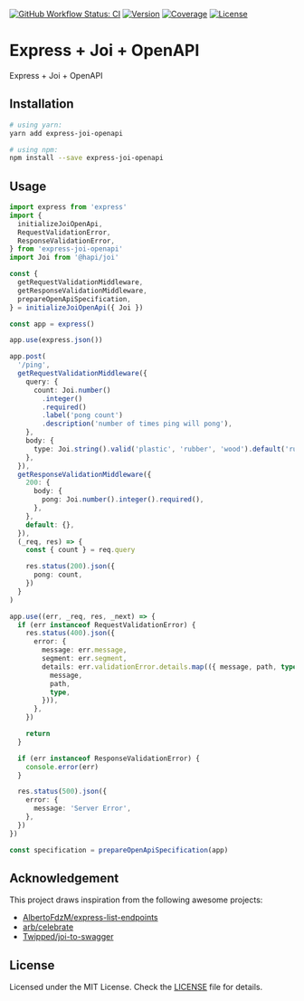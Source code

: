 [![GitHub Workflow Status: CI](https://img.shields.io/github/workflow/status/MunifTanjim/express-joi-openapi/CI?label=CI&style=for-the-badge)](https://github.com/MunifTanjim/express-joi-openapi/actions?query=workflow%3ACI)
[![Version](https://img.shields.io/npm/v/express-joi-openapi?style=for-the-badge)](https://npmjs.org/package/express-joi-openapi)
[![Coverage](https://img.shields.io/codecov/c/gh/MunifTanjim/express-joi-openapi?style=for-the-badge)](https://codecov.io/gh/MunifTanjim/express-joi-openapi)
[![License](https://img.shields.io/github/license/MunifTanjim/express-joi-openapi?style=for-the-badge)](https://github.com/MunifTanjim/express-joi-openapi/blob/main/LICENSE)

# Express + Joi + OpenAPI

Express + Joi + OpenAPI

## Installation

```sh
# using yarn:
yarn add express-joi-openapi

# using npm:
npm install --save express-joi-openapi
```

## Usage

```ts
import express from 'express'
import {
  initializeJoiOpenApi,
  RequestValidationError,
  ResponseValidationError,
} from 'express-joi-openapi'
import Joi from '@hapi/joi'

const {
  getRequestValidationMiddleware,
  getResponseValidationMiddleware,
  prepareOpenApiSpecification,
} = initializeJoiOpenApi({ Joi })

const app = express()

app.use(express.json())

app.post(
  '/ping',
  getRequestValidationMiddleware({
    query: {
      count: Joi.number()
        .integer()
        .required()
        .label('pong count')
        .description('number of times ping will pong'),
    },
    body: {
      type: Joi.string().valid('plastic', 'rubber', 'wood').default('rubber'),
    },
  }),
  getResponseValidationMiddleware({
    200: {
      body: {
        pong: Joi.number().integer().required(),
      },
    },
    default: {},
  }),
  (_req, res) => {
    const { count } = req.query

    res.status(200).json({
      pong: count,
    })
  }
)

app.use((err, _req, res, _next) => {
  if (err instanceof RequestValidationError) {
    res.status(400).json({
      error: {
        message: err.message,
        segment: err.segment,
        details: err.validationError.details.map(({ message, path, type }) => ({
          message,
          path,
          type,
        })),
      },
    })

    return
  }

  if (err instanceof ResponseValidationError) {
    console.error(err)
  }

  res.status(500).json({
    error: {
      message: 'Server Error',
    },
  })
})

const specification = prepareOpenApiSpecification(app)
```

## Acknowledgement

This project draws inspiration from the following awesome projects:

- [AlbertoFdzM/express-list-endpoints](https://github.com/AlbertoFdzM/express-list-endpoints)
- [arb/celebrate](https://github.com/arb/celebrate)
- [Twipped/joi-to-swagger](https://github.com/Twipped/joi-to-swagger)

## License

Licensed under the MIT License. Check the [LICENSE](./LICENSE) file for details.
